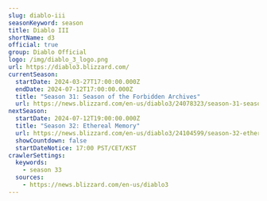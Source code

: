 ```yaml
---
slug: diablo-iii
seasonKeyword: season
title: Diablo III
shortName: d3
official: true
group: Diablo Official
logo: /img/diablo_3_logo.png
url: https://diablo3.blizzard.com/
currentSeason:
  startDate: 2024-03-27T17:00:00.000Z
  endDate: 2024-07-12T17:00:00.000Z
  title: "Season 31: Season of the Forbidden Archives"
  url: https://news.blizzard.com/en-us/diablo3/24078323/season-31-season-of-the-forbidden-archives-now-live
nextSeason:
  startDate: 2024-07-12T19:00:00.000Z
  title: "Season 32: Ethereal Memory"
  url: https://news.blizzard.com/en-us/diablo3/24104599/season-32-ethereal-memory-preview
  showCountdown: false
  startDateNotice: 17:00 PST/CET/KST
crawlerSettings:
  keywords:
    - season 33
  sources:
    - https://news.blizzard.com/en-us/diablo3
---
```

